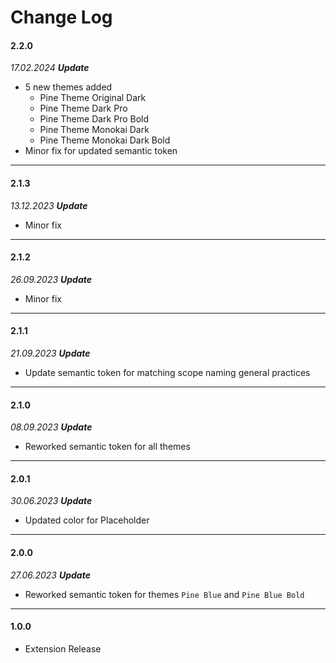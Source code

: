 # Change Log
#### **2.2.0**

*17.02.2024 **Update*** 
- 5 new themes added
  - Pine Theme Original Dark
  - Pine Theme Dark Pro
  - Pine Theme Dark Pro Bold
  - Pine Theme Monokai Dark
  - Pine Theme Monokai Dark Bold
- Minor fix for updated semantic token

---

#### **2.1.3**

*13.12.2023 **Update*** 
- Minor fix

---

#### **2.1.2**

*26.09.2023 **Update*** 
- Minor fix

---

#### **2.1.1**

*21.09.2023 **Update*** 
- Update semantic token for matching scope naming general practices

---

#### **2.1.0**

*08.09.2023 **Update*** 
- Reworked semantic token for all themes

---

#### **2.0.1**

*30.06.2023 **Update*** 
- Updated color for Placeholder

---

#### **2.0.0**

*27.06.2023 **Update*** 
- Reworked semantic token for themes `Pine Blue` and `Pine Blue Bold`

---

#### **1.0.0**
- Extension Release